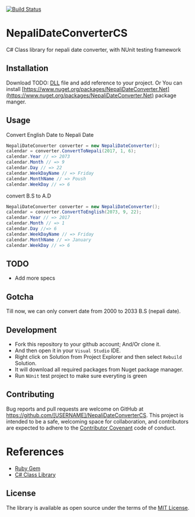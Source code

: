 [![Build Status](https://travis-ci.org/przbadu/NepaliDateConverterCS.svg?branch=master)](https://travis-ci.org/przbadu/NepaliDateConverterCS.svg?branch=master)
# NepaliDateConverterCS

C# Class library for nepali date converter, with NUnit testing framework

## Installation

Download TODO: [DLL]() file and add reference to your project.
Or You can install [https://www.nuget.org/packages/NepaliDateConverter.Net](https://www.nuget.org/packages/NepaliDateConverter.Net) package manger.

## Usage

Convert English Date to Nepali Date

```cs
NepaliDateConverter converter = new NepaliDateConverter();
calendar = converter.ConvertToNepali(2017, 1, 6);
calendar.Year // => 2073
calendar.Month // => 9
calendar.Day // => 22
calendar.WeekDayName // => Friday
calendar.MonthName // => Poush
calendar.WeekDay // => 6
```

convert B.S to A.D

```cs
NepaliDateConverter converter = new NepaliDateConverter();
calendar = converter.ConvertToEnglish(2073, 9, 22);
calendar.Year // => 2017
calendar.Month // => 1
calendar.Day //=> 6
calendar.WeekDayName // => Friday
calendar.MonthName // => January
calendar.WeekDay // => 6
```

## TODO

* Add more specs

## Gotcha

Till now, we can only convert date from 2000 to 2033 B.S (nepali date).

## Development

* Fork this repository to your github account; And/Or clone it. 
* And then open it in your `Visual Studio` IDE.
* Right click on Solution from Project Explorer and then select `Rebuild` Solution.
* It will download all required packages from Nuget package manager.
* Run `NUnit` test project to make sure everyting is green


## Contributing

Bug reports and pull requests are welcome on GitHub at https://github.com/[USERNAME]/NepaliDateConverterCS. This project is intended to be a safe, welcoming space for collaboration, and contributors are expected to adhere to the [Contributor Covenant](http://contributor-covenant.org) code of conduct.

# References

* [Ruby Gem](https://github.com/przbadu/nepali_date_converter)
* [C# Class Library](https://github.com/przbadu/NepaliDateConverterCS)


## License

The library is available as open source under the terms of the [MIT License](http://opensource.org/licenses/MIT).

